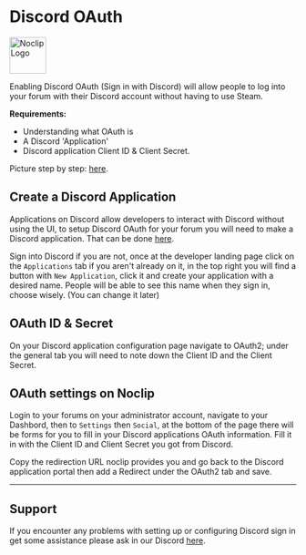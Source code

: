 # Discord OAuth
<img src='https://i.imgur.com/UtQ8Vd2.png' alt='Noclip Logo' width=64px>

Enabling Discord OAuth (Sign in with Discord) will allow people to log into your forum with their Discord account without having to use Steam.

**Requirements:**
- Understanding what OAuth is
- A Discord 'Application'
- Discord application Client ID & Client Secret.

Picture step by step: [here](https://imgur.com/a/Yffi3Fk).

## Create a Discord Application

Applications on Discord allow developers to interact with Discord without using the UI, to setup Discord OAuth for your forum you will need to make a Discord application. That can be done [here](https://discord.com/developers/applications).

Sign into Discord if you are not, once at the developer landing page click on the `Applications` tab if you aren't already on it, in the top right you will find a button with `New Application`, click it and create your application with a desired name. People will be able to see this name when they sign in, choose wisely. (You can change it later)

## OAuth ID & Secret

On your Discord application configuration page navigate to OAuth2; under the general tab you will need to note down the Client ID and the Client Secret.

## OAuth settings on Noclip

Login to your forums on your administrator account, navigate to your Dashbord, then to `Settings` then `Social`, at the bottom of the page there will be forms for you to fill in your Discord applications OAuth information. Fill it in with the Client ID and Client Secret you got from Discord.

Copy the redirection URL noclip provides you and go back to the Discord application portal then add a Redirect under the OAuth2 tab and save.

---

## Support

If you encounter any problems with setting up or configuring Discord sign in get some assistance please ask in our Discord [here](https://physgun.com/discord).